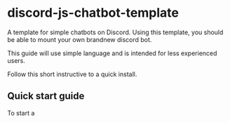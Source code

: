 # discord-js-chatbot-template
A template for simple chatbots on Discord.
Using this template, you should be able to mount your own brandnew discord bot. 

This guide will use simple language and is intended for less experienced users.

Follow this short instructive to a quick install.

## Quick start guide
To start a 